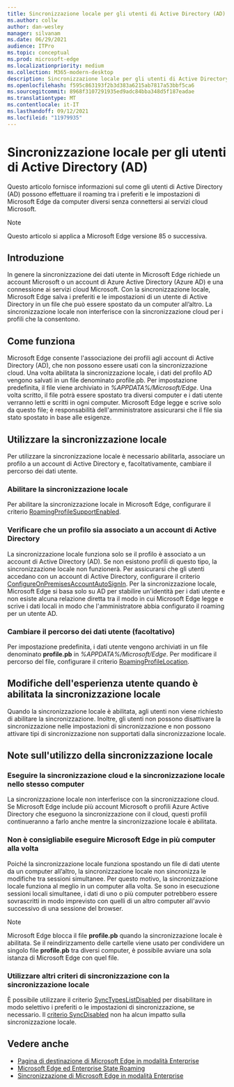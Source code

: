 ```yaml
---
title: Sincronizzazione locale per gli utenti di Active Directory (AD)
ms.author: collw
author: dan-wesley
manager: silvanam
ms.date: 06/29/2021
audience: ITPro
ms.topic: conceptual
ms.prod: microsoft-edge
ms.localizationpriority: medium
ms.collection: M365-modern-desktop
description: Sincronizzazione locale per gli utenti di Active Directory (AD)
ms.openlocfilehash: f595c863193f2b3d383a6215ab7817a53bbf5ca6
ms.sourcegitcommit: 8968f3107291935ed9adc84bba348d5f187eadae
ms.translationtype: MT
ms.contentlocale: it-IT
ms.lasthandoff: 09/12/2021
ms.locfileid: "11979935"
---
```

# <a name="on-premises-sync-for-active-directory-ad-users"></a>Sincronizzazione locale per gli utenti di Active Directory (AD)

Questo articolo fornisce informazioni sul come gli utenti di Active Directory (AD) possono effettuare il roaming tra i preferiti e le impostazioni di Microsoft Edge da computer diversi senza connettersi ai servizi cloud Microsoft.

> [!NOTE]
> Questo articolo si applica a Microsoft Edge versione 85 o successiva.

## <a name="introduction"></a>Introduzione

In genere la sincronizzazione dei dati utente in Microsoft Edge richiede un account Microsoft o un account di Azure Active Directory (Azure AD) e una connessione ai servizi cloud Microsoft. Con la sincronizzazione locale, Microsoft Edge salva i preferiti e le impostazioni di un utente di Active Directory in un file che può essere spostato da un computer all’altro. La sincronizzazione locale non interferisce con la sincronizzazione cloud per i profili che la consentono.

## <a name="how-it-works"></a>Come funziona

Microsoft Edge consente l'associazione dei profili agli account di Active Directory (AD), che non possono essere usati con la sincronizzazione cloud. Una volta abilitata la sincronizzazione locale, i dati del profilo AD vengono salvati in un file denominato profile.pb. Per impostazione predefinita, il file viene archiviato in *%APPDATA%/Microsoft/Edge*. Una volta scritto, il file potrà essere spostato tra diversi computer e i dati utente verranno letti e scritti in ogni computer. Microsoft Edge legge e scrive solo da questo file; è responsabilità dell'amministratore assicurarsi che il file sia stato spostato in base alle esigenze.

## <a name="use-on-premises-sync"></a>Utilizzare la sincronizzazione locale

Per utilizzare la sincronizzazione locale è necessario abilitarla, associare un profilo a un account di Active Directory e, facoltativamente, cambiare il percorso dei dati utente.

### <a name="enable-on-premises-sync"></a>Abilitare la sincronizzazione locale

Per abilitare la sincronizzazione locale in Microsoft Edge, configurare il criterio [RoamingProfileSupportEnabled](./microsoft-edge-policies.md#roamingprofilesupportenabled).

### <a name="ensure-that-a-profile-is-associated-with-an-active-directory-account"></a>Verificare che un profilo sia associato a un account di Active Directory

La sincronizzazione locale funziona solo se il profilo è associato a un account di Active Directory (AD). Se non esistono profili di questo tipo, la sincronizzazione locale non funzionerà. Per assicurarsi che gli utenti accedano con un account di Active Directory, configurare il criterio [ConfigureOnPremisesAccountAutoSignIn](./microsoft-edge-policies.md#configureonpremisesaccountautosignin). Per la sincronizzazione locale, Microsoft Edge si basa solo su AD per stabilire un'identità per i dati utente e non esiste alcuna relazione diretta tra il modo in cui Microsoft Edge legge e scrive i dati locali in modo che l'amministratore abbia configurato il roaming per un utente AD.

### <a name="change-the-location-of-the-user-data-optional"></a>Cambiare il percorso dei dati utente (facoltativo)

Per impostazione predefinita, i dati utente vengono archiviati in un file denominato **profile.pb** in *%APPDATA%/Microsoft/Edge*. Per modificare il percorso del file, configurare il criterio [RoamingProfileLocation](./microsoft-edge-policies.md#roamingprofilelocation).

## <a name="changes-in-the-user-experience-when-on-premises-sync-is-enabled"></a>Modifiche dell'esperienza utente quando è abilitata la sincronizzazione locale

Quando la sincronizzazione locale è abilitata, agli utenti non viene richiesto di abilitare la sincronizzazione. Inoltre, gli utenti non possono disattivare la sincronizzazione nelle impostazioni di sincronizzazione e non possono attivare tipi di sincronizzazione non supportati dalla sincronizzazione locale.

## <a name="on-premises-sync-usage-notes"></a>Note sull'utilizzo della sincronizzazione locale

### <a name="running-cloud-sync-and-on-premises-sync-on-the-same-computer"></a>Eseguire la sincronizzazione cloud e la sincronizzazione locale nello stesso computer

La sincronizzazione locale non interferisce con la sincronizzazione cloud. Se Microsoft Edge include più account Microsoft o profili Azure Active Directory che eseguono la sincronizzazione con il cloud, questi profili continueranno a farlo anche mentre la sincronizzazione locale è abilitata.

### <a name="running-microsoft-edge-on-more-than-one-computer-at-a-time-isnt-recommended"></a>Non è consigliabile eseguire Microsoft Edge in più computer alla volta

Poiché la sincronizzazione locale funziona spostando un file di dati utente da un computer all’altro, la sincronizzazione locale non sincronizza le modifiche tra sessioni simultanee. Per questo motivo, la sincronizzazione locale funziona al meglio in un computer alla volta. Se sono in esecuzione sessioni locali simultanee, i dati di uno o più computer potrebbero essere sovrascritti in modo imprevisto con quelli di un altro computer all'avvio successivo di una sessione del browser.

> [!NOTE]
> Microsoft Edge blocca il file **profile.pb** quando la sincronizzazione locale è abilitata. Se il reindirizzamento delle cartelle viene usato per condividere un singolo file **profile.pb** tra diversi computer, è possibile avviare una sola istanza di Microsoft Edge con quel file.

### <a name="using-other-sync-policies-with-on-premises-sync"></a>Utilizzare altri criteri di sincronizzazione con la sincronizzazione locale

È possibile utilizzare il criterio [SyncTypesListDisabled](./microsoft-edge-policies.md#synctypeslistdisabled) per disabilitare in modo selettivo i preferiti o le impostazioni di sincronizzazione, se necessario. Il [criterio SyncDisabled](./microsoft-edge-policies.md#syncdisabled) non ha alcun impatto sulla sincronizzazione locale.

## <a name="see-also"></a>Vedere anche

- [Pagina di destinazione di Microsoft Edge in modalità Enterprise](https://aka.ms/EdgeEnterprise)
- [Microsoft Edge ed Enterprise State Roaming](microsoft-edge-enterprise-state-roaming.md)
- [Sincronizzazione di Microsoft Edge in modalità Enterprise](microsoft-edge-enterprise-sync.md)